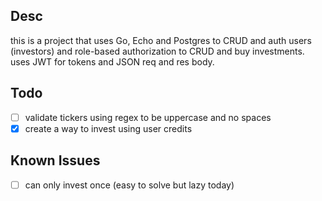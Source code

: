 ## Desc
this is a project that uses Go, Echo and Postgres to CRUD and auth users (investors) and role-based authorization to CRUD and buy investments. uses JWT for tokens and JSON req and res body.

## Todo
- [ ] validate tickers using regex to be uppercase and no spaces 
- [x] create a way to invest using user credits

## Known Issues
- [ ] can only invest once (easy to solve but lazy today)
